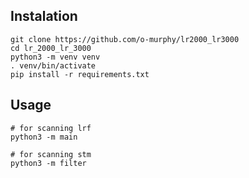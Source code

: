 ## Instalation
```shell
git clone https://github.com/o-murphy/lr2000_lr3000
cd lr_2000_lr_3000
python3 -m venv venv
. venv/bin/activate
pip install -r requirements.txt
```

## Usage
```shell
# for scanning lrf
python3 -m main

# for scanning stm
python3 -m filter
```
